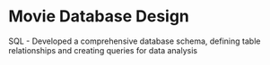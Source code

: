 # Movie Database Design

SQL - Developed a comprehensive database schema, defining table relationships and creating queries for data analysis
